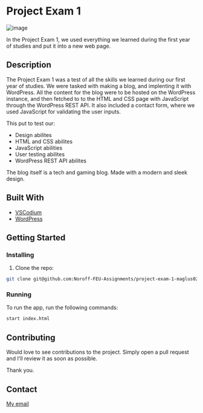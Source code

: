 # Project Exam 1

![image](https://rimgo.kling.gg/pvOzhaJ.png)

In the Project Exam 1, we used everything we learned during the first year of studies and put it into a new web page.

## Description

The Project Exam 1 was a test of all the skills we learned during our first year of studies. We were tasked with making a blog, and implenting it with WordPress. All the content for the blog were to be hosted on the WordPress instance, and then fetched to to the HTML and CSS page with JavaScript through the WordPress REST API. It also included a contact form, where we used JavaScript for validating the user inputs.

This put to test our:
- Design abilites
- HTML and CSS abilites
- JavaScript abilities
- User testing abilites
- WordPress REST API abilites

The blog itself is a tech and gaming blog. Made with a modern and sleek design.

## Built With

- [VSCodium](https://vscodium.com/)
- [WordPress](https://github.com/WordPress)

## Getting Started

### Installing

1. Clone the repo:

```bash
git clone git@github.com:Noroff-FEU-Assignments/project-exam-1-maglus02.git
```

### Running

To run the app, run the following commands:

```bash
start index.html
```

## Contributing

Would love to see contributions to the project. Simply open a pull request and I'll review it as soon as possible. 

Thank you.

## Contact

[My email](mailto:contact@mase.addy.io)
